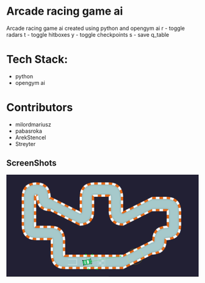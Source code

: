 # Arcade racing game ai
Arcade racing game ai created using python and opengym ai
r - toggle radars
t - toggle hitboxes
y - toggle checkpoints
s - save q_table

# Tech Stack:
- python
- opengym ai

# Contributors
- milordmariusz
- pabasroka
- ArekStencel
- Streyter

## ScreenShots
![LoginForm](./ss/basic.png)
